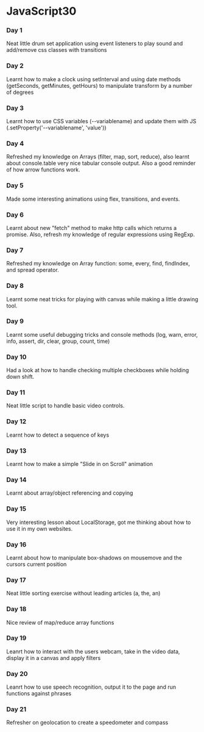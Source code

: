 # JavaScript30

### Day 1

Neat little drum set application using event listeners to play sound and add/remove css classes with transitions

### Day 2

Learnt how to make a clock using setInterval and using date methods (getSeconds, getMinutes, getHours) to manipulate transform by a number of degrees

### Day 3

Learnt how to use CSS variables (--variablename) and update them with JS (.setProperty('--variablename', 'value'))

### Day 4

Refreshed my knowledge on Arrays (filter, map, sort, reduce), also learnt about console.table very nice tabular console output. Also a good reminder of how arrow functions work.

### Day 5

Made some interesting animations using flex, transitions, and events.

### Day 6

Learnt about new "fetch" method to make http calls which returns a promise. Also, refresh my knowledge of regular expressions using RegExp.

### Day 7

Refreshed my knowledge on Array function: some, every, find, findIndex, and spread operator.

### Day 8

Learnt some neat tricks for playing with canvas while making a little drawing tool.

### Day 9

Learnt some useful debugging tricks and console methods (log, warn, error, info, assert, dir, clear, group, count, time)

### Day 10

Had a look at how to handle checking multiple checkboxes while holding down shift.

### Day 11

Neat little script to handle basic video controls.

### Day 12

Learnt how to detect a sequence of keys

### Day 13

Learnt how to make a simple "Slide in on Scroll" animation

### Day 14

Learnt about array/object referencing and copying

### Day 15

Very interesting lesson about LocalStorage, got me thinking about how to use it in my own websites.

### Day 16

Learnt about how to manipulate box-shadows on mousemove and the cursors current position

### Day 17

Neat little sorting exercise without leading articles (a, the, an)

### Day 18

Nice review of map/reduce array functions

### Day 19

Leanrt how to interact with the users webcam, take in the video data, display it in a canvas and apply filters

### Day 20

Leanrt how to use speech recognition, output it to the page and run functions against phrases

### Day 21

Refresher on geolocation to create a speedometer and compass

